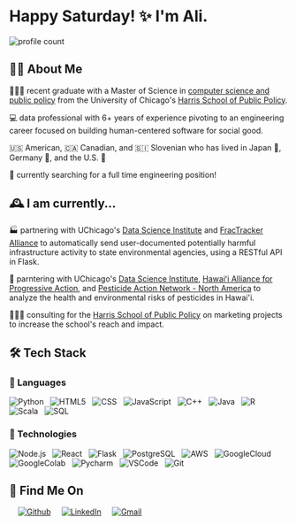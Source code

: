 # Happy Saturday! ✨ I'm Ali.

![profile count](https://komarev.com/ghpvc/?username=aliklemencic&color=008080) &nbsp;


## 🕺🏻 About Me

👩🏻‍🎓 recent graduate with a Master of Science in [computer science and public policy](https://capp.uchicago.edu/) from the University of Chicago's [Harris School of Public Policy](https://harris.uchicago.edu/).

💻 data professional with 6+ years of experience pivoting to an engineering career focused on building human-centered software for social good.

🇺🇸 American, 🇨🇦 Canadian, and 🇸🇮 Slovenian who has lived in Japan 🎌, Germany 🍻, and the U.S. 🗽

👀 currently searching for a full time engineering position!


## 🕰 I am currently...

🏭 partnering with UChicago's [Data Science Institute](https://datascience.uchicago.edu/) and [FracTracker Alliance](https://www.fractracker.org/) to automatically send user-documented potentially harmful infrastructure activity to state environmental agencies, using a RESTful API in Flask.

🌺 parntering with UChicago's [Data Science Institute](https://datascience.uchicago.edu/), [Hawaiʻi Alliance for Progressive Action](https://www.hapahi.org/), and [Pesticide Action Network - North America](https://www.panna.org/) to analyze the health and environmental risks of pesticides in Hawai'i.

👩🏻‍💼 consulting for the [Harris School of Public Policy](https://harris.uchicago.edu/) on marketing projects to increase the school's reach and impact.


## 🛠 Tech Stack

### 💬 Languages

![Python](https://img.shields.io/badge/-Python-000?&logo=Python) &nbsp;
![HTML5](https://img.shields.io/badge/-HTML-000?&logo=HTML5) &nbsp;
![CSS](https://img.shields.io/badge/-CSS-000?&logo=css3&logoColor=2860E5) &nbsp;
![JavaScript](https://img.shields.io/badge/-JavaScript-000?&logo=JavaScript) &nbsp;
![C++](https://img.shields.io/badge/-C++-000?&logo=c%2b%2b&logoColor=6092C7) &nbsp;
![Java](https://img.shields.io/badge/-Java-000?&logo=openjdk&logoColor=DB6900) &nbsp;
![R](https://img.shields.io/badge/-R-000?&logo=r&logoColor=2065B4) &nbsp;
![Scala](https://img.shields.io/badge/-Scala-000?logo=scala&logoColor=D43121) &nbsp;
![SQL](https://img.shields.io/badge/-SQL-000?&logo=MySQL&logoColor=0173CB)

### 🚀 Technologies

![Node.js](https://img.shields.io/badge/-Node.js-000?&logo=node.js) &nbsp;
![React](https://img.shields.io/badge/-React-000?&logo=react) &nbsp;
![Flask](https://img.shields.io/badge/-Flask-000?&logo=flask) &nbsp;
![PostgreSQL](https://img.shields.io/badge/-PostgreSQL-000?&logo=PostgreSQL) &nbsp;
![AWS](https://img.shields.io/badge/-Amazon_AWS-000?&logo=amazonaws&logoColor=F79402) &nbsp;
![GoogleCloud](https://img.shields.io/badge/-Google_Cloud-000?&logo=google-cloud) &nbsp;
![GoogleColab](https://img.shields.io/badge/-Colab-000?&logo=google-colab) &nbsp;
![Pycharm](https://img.shields.io/badge/-PyCharm-000?&logo=pycharm&logoColor=20CC86) &nbsp;
![VSCode](https://img.shields.io/badge/-VSCode-000?&logo=visual%20studio%20code&logoColor=0173C1) &nbsp;
![Git](https://img.shields.io/badge/-GIT-000?&logo=git) &nbsp;


## 🤝 Find Me On

&nbsp;
&nbsp;
<a href="https://github.com/aliklemencic" rel="nofollow"><img alt="Github" src="https://img.shields.io/badge/-GitHub-000?logo=github" style="max-width: 100%;"></a>
&nbsp;
&nbsp;
<a href="https://www.linkedin.com/in/alisonklemencic" rel="nofollow"><img alt="LinkedIn" src="https://img.shields.io/badge/-LinkedIn-000?&logo=linkedin&logoColor=036DAA" style="max-width: 100%;"></a>
&nbsp;
&nbsp;
<a href="mailto:alisonklemencic@gmail.com" rel="nofollow"><img alt="Gmail" src="https://img.shields.io/badge/-Gmail-000?logo=gmail&logoColor=DE4032" style="max-width: 100%;"></a>